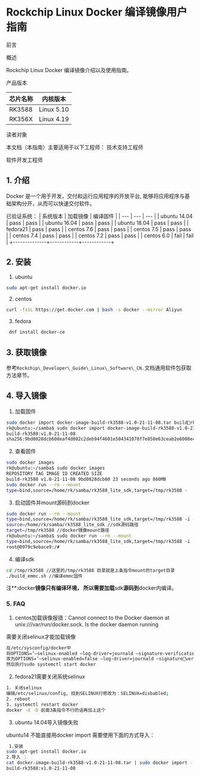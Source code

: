  # **Rockchip Linux Docker** 编译镜像用户指南

 

 前言

 概述

 Rockchip Linux Docker 编译镜像介绍以及使用指南。

 产品版本

  |芯片名称 |  内核版本|
  |----------| ------------|
  RK3588  |   Linux 5.10
  RK356X   |  Linux 4.19

 读者对象

 本文档（本指南）主要适用于以下工程师： 技术支持工程师

 软件开发工程师



 

## 1. 介绍


 Docker 是一个用于开发，交付和运行应用程序的开放平台,
 能够将应用程序与基础架构分开，从而可以快速交付软件。

 已验证系统：
| 系统版本 | 加载镜像 | 编译固件 |
| --- | --- | --- |
| ubuntu 14.04 | pass | pass |
| ubuntu 16.04 | pass | pass |
| ubuntu 18.04 | pass | pass |
| fedora21 | pass | pass |
| centos 7.6 | pass | pass |
| centos 7.5 | pass | pass |
| centos 7.4 | pass | pass |
| centos 7.2 | pass | pass |
| centos 6.0 | fail | fail |
+--------------+------------+------------+

## 2. 安装
1.  ubuntu
```bash
sudo apt-get install docker.io
```
2.  centos
```bash
curl -fsSL https://get.docker.com | bash -s docker --mirror Aliyun
```
3.  fedora
   ```bash
    dnf install docker-ce
```
## 3. 获取镜像
   参考`Rockchip\_Developer\_Guide\_Linux\_Software\_CN.`文档通用软件包获取方法章节。

## 4. 导入镜像

1.  加载固件
```bash
sudo docker import docker-image-build-rk3588-v1.0-21-11-08.tar buildrk3588:v1.0-21-11-08
rk@ubuntu:~/samba$ sudo docker import docker-image-build-rk3588-v1.0-21-11-08.tar
build-rk3588:v1.0-21-11-08
sha256:9bd0828dcb608eaf4d082c2deb94f4601e504341078f7e850e63ceab2e6008e4
```
2.  查看固件
   ```bash
sudo docker images
rk@ubuntu:~/samba$ sudo docker images
REPOSITORY TAG IMAGE ID CREATED SIZE
build-rk3588 v1.0-21-11-08 9bd0828dcb60 23 seconds ago 860MB
sudo docker run --rm --mount
type=bind,source=/home/rk/samba/rk3588_lite_sdk,target=/tmp/rk3588 -
   ```

3.  启动固件并mount源码到docker
```bash
sudo docker run --rm --mount
type=bind,source=/home/rk/samba/rk3588_lite_sdk,target=/tmp/rk3588 -i -t buildrk3588:v1.0-21-11-08 /bin/bash
source=/home/rk/samba/rk3588_lite_sdk //sdk源码路径
target=/tmp/rk3588 //docker镜像mount路径
rk@ubuntu:~/samba$ sudo docker run --rm --mount
type=bind,source=/home/rk/samba/rk3588_lite_sdk,target=/tmp/rk3588 -i -t buildrk3588:v1.0-21-11-08 /bin/bash
root@0979c9ebace9:/#
```
4.  编译sdk
```bash
cd /tmp/rk3588 //这里的/tmp/rk3588 目录就是上条指令mount的target目录
./build_emmc.sh //编译emmc固件
```
 注**:docker**镜像只有编译环境，
 所以需要加载**sdk**源码到**docker内编译。

### 5.  **FAQ**

1.  centos加载镜像报错：Cannot connect to the Docker daemon at unix:///var/run/docker.sock. Is the docker daemon running

 需要关闭selinux才能加载镜像
 ```bash
 在/etc/sysconfig/docker中
将OPTIONS=’–selinux-enabled –log-driver=journald –signature-verification=false’
改为OPTIONS=’–selinux-enabled=false –log-driver=journald –signatureverification=false’
然后执行sudo systemctl start docker
 ```

2.  fedora21需要关闭系统selinux
```bash
1. 关闭selinux
编辑/etc/selinux/config, 找到SELINUX行修改为：SELINUX=disbabled;
2. reboot
3. systemctl restart docker
docker -d -D 前面3条指令不行的话再加上这个
```
3.  ubuntu 14.04导入镜像失败

 ubuntu14 不能直接用docker import 需要使用下面的方式导入：
 ```bash
  1.安装
sudo apt-get install docker.io
2.导入 ：
cat docker-image-build-rk3588-v1.0-21-11-08.tar | sudo docker import -
build-rk3588:v1.0-21-11-08
 ```
